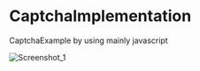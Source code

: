 
# CaptchaImplementation
CaptchaExample by using mainly javascript

![Screenshot_1](https://user-images.githubusercontent.com/69647345/114315632-7763b980-9b08-11eb-8083-d5d0324f039b.png)
